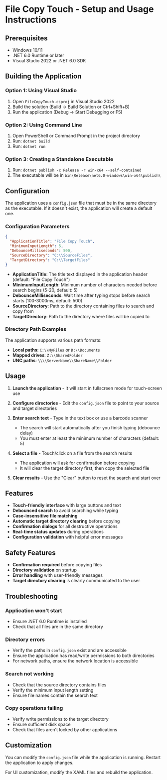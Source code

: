 # File Copy Touch - Setup and Usage Instructions

## Prerequisites

- Windows 10/11
- .NET 6.0 Runtime or later
- Visual Studio 2022 or .NET 6.0 SDK

## Building the Application

### Option 1: Using Visual Studio
1. Open `FileCopyTouch.csproj` in Visual Studio 2022
2. Build the solution (Build → Build Solution or Ctrl+Shift+B)
3. Run the application (Debug → Start Debugging or F5)

### Option 2: Using Command Line
1. Open PowerShell or Command Prompt in the project directory
2. Run: `dotnet build`
3. Run: `dotnet run`

### Option 3: Creating a Standalone Executable
1. Run: `dotnet publish -c Release -r win-x64 --self-contained`
2. The executable will be in `bin\Release\net6.0-windows\win-x64\publish\`

## Configuration

The application uses a `config.json` file that must be in the same directory as the executable. If it doesn't exist, the application will create a default one.

### Configuration Parameters

```json
{
  "ApplicationTitle": "File Copy Touch",
  "MinimumInputLength": 5,
  "DebounceMilliseconds": 500,
  "SourceDirectory": "C:\\SourceFiles",
  "TargetDirectory": "C:\\TargetFiles"
}
```

- **ApplicationTitle**: The title text displayed in the application header (default: "File Copy Touch")
- **MinimumInputLength**: Minimum number of characters needed before search begins (5-20, default: 5)
- **DebounceMilliseconds**: Wait time after typing stops before search starts (100-3000ms, default: 500)
- **SourceDirectory**: Path to the directory containing files to search and copy from
- **TargetDirectory**: Path to the directory where files will be copied to

### Directory Path Examples

The application supports various path formats:

- **Local paths**: `C:\\MyFiles` or `D:\\Documents`
- **Mapped drives**: `Z:\\SharedFolder`
- **UNC paths**: `\\\\ServerName\\ShareName\\Folder`

## Usage

1. **Launch the application** - It will start in fullscreen mode for touch-screen use

2. **Configure directories** - Edit the `config.json` file to point to your source and target directories

3. **Enter search text** - Type in the text box or use a barcode scanner
   - The search will start automatically after you finish typing (debounce delay)
   - You must enter at least the minimum number of characters (default: 5)

4. **Select a file** - Touch/click on a file from the search results
   - The application will ask for confirmation before copying
   - It will clear the target directory first, then copy the selected file

5. **Clear results** - Use the "Clear" button to reset the search and start over

## Features

- **Touch-friendly interface** with large buttons and text
- **Debounced search** to avoid searching while typing
- **Case-insensitive file matching**
- **Automatic target directory clearing** before copying
- **Confirmation dialogs** for all destructive operations
- **Real-time status updates** during operations
- **Configuration validation** with helpful error messages

## Safety Features

- **Confirmation required** before copying files
- **Directory validation** on startup
- **Error handling** with user-friendly messages
- **Target directory clearing** is clearly communicated to the user

## Troubleshooting

### Application won't start
- Ensure .NET 6.0 Runtime is installed
- Check that all files are in the same directory

### Directory errors
- Verify the paths in `config.json` exist and are accessible
- Ensure the application has read/write permissions to both directories
- For network paths, ensure the network location is accessible

### Search not working
- Check that the source directory contains files
- Verify the minimum input length setting
- Ensure file names contain the search text

### Copy operations failing
- Verify write permissions to the target directory
- Ensure sufficient disk space
- Check that files aren't locked by other applications

## Customization

You can modify the `config.json` file while the application is running. Restart the application to apply changes.

For UI customization, modify the XAML files and rebuild the application. 